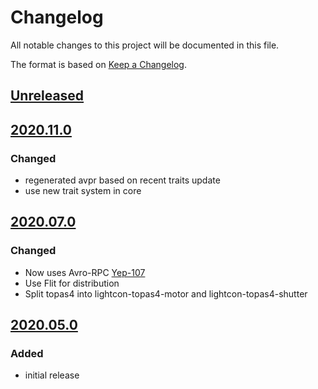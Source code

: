 # Changelog
All notable changes to this project will be documented in this file.

The format is based on [Keep a Changelog](https://keepachangelog.com/).

## [Unreleased]

## [2020.11.0]

### Changed
- regenerated avpr based on recent traits update
- use new trait system in core

## [2020.07.0]

### Changed
- Now uses Avro-RPC [Yep-107](https://yeps.yaq.fyi/107/)
- Use Flit for distribution
- Split topas4 into lightcon-topas4-motor and lightcon-topas4-shutter

## [2020.05.0]

### Added
- initial release

[Unreleased]: https://gitlab.com/yaq/yaqd-horiba/-/compare/v2020.11.0...master
[2020.11.0]: https://gitlab.com/yaq/yaqd-horiba/-/compare/v2020.05.0...v2020.11.0
[2020.07.0]: https://gitlab.com/yaq/yaqd-horiba/-/compare/v2020.05.0...v2020.07.0
[2020.05.0]: https://gitlab.com/yaq/yaqd-horiba/-/tags/v2020.05.0
